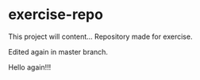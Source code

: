 # exercise-repo

This project will content... Repository made for exercise.

Edited again in master branch.

Hello again!!!


